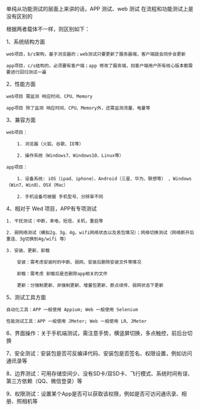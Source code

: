 单纯从功能测试的层面上来讲的话，APP 测试、web 测试 在流程和功能测试上是没有区别的

根据两者载体不一样，则区别如下：

1、系统结构方面

```
web项目，b/s架构，基于浏览器的；web测试只要更新了服务器端，客户端就会同步会更新

app项目，c/s结构的，必须要有客户端；app 修改了服务端，则客户端用户所有核心版本都需要进行回归测试一遍
```

2、性能方面

```
web项目 需监测 响应时间、CPU、Memory

app项目 除了监测 响应时间、CPU、Memory外，还需监测流量、电量等
```

3、兼容方面

```
web项目：

	1. 浏览器（火狐、谷歌、IE等）

	2. 操作系统（Windows7、Windows10、Linux等）

app项目：

	1. 设备系统: iOS（ipad、iphone）、Android（三星、华为、联想等） 、Windows（Win7、Win8）、OSX（Mac）

	2. 手机设备可根据 手机型号、分辨率不同
```

4、相对于 Wed 项目，APP有专项测试

```
1. 干扰测试：中断，来电，短信，关机，重启等

2. 弱网络测试（模拟2g、3g、4g，wifi网络状态以及丢包情况）；网络切换测试（网络断开后重连、3g切换到4g/wifi 等）

3. 安装、更新、卸载

	安装：需考虑安装时的中断、弱网、安装后删除安装文件等情况

	卸载：需考虑 卸载后是否删除app相关的文件

	更新：分强制更新、非强制更新、增量包更新、断点续传、弱网状态下更新
```

5、测试工具方面

```
自动化工具：APP 一般使用 Appium; Web 一般使用 Selenium

性能测试工具：APP 一般使用 JMeter; Web 一般使用 LR、JMeter
```

6、界面操作：关于手机端测试，需注意手势，横竖屏切换，多点触控，前后台切换

7、安全测试：安装包是否可反编译代码、安装包是否签名、权限设置，例如访问通讯录等

8、边界测试：可用存储空间少、没有SD卡/双SD卡、飞行模式、系统时间有误、第三方依赖（QQ、微信登录）等

9、权限测试：设置某个App是否可以获取该权限，例如是否可访问通讯录、相册、照相机等